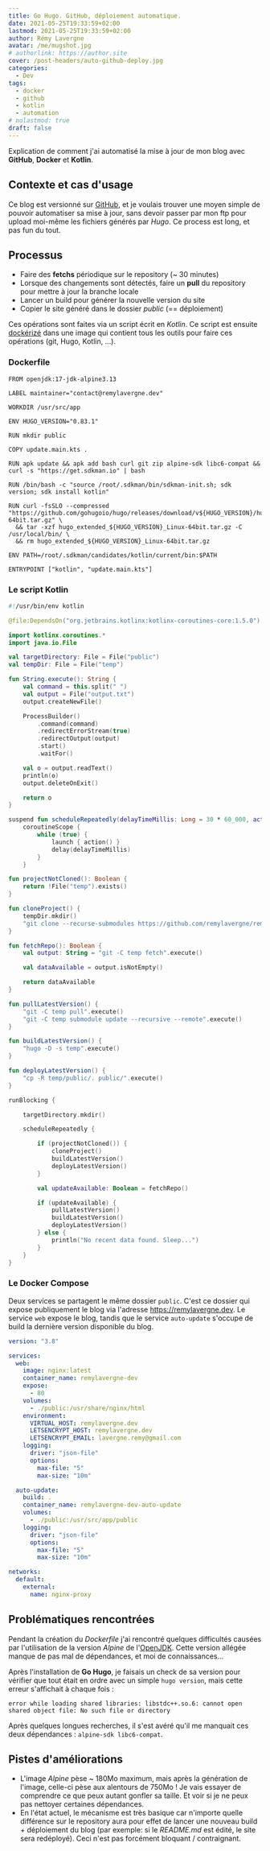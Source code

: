 ```yaml
---
title: Go Hugo. GitHub, déploiement automatique.
date: 2021-05-25T19:33:59+02:00
lastmod: 2021-05-25T19:33:59+02:00
author: Rémy Lavergne
avatar: /me/mugshot.jpg
# authorlink: https://author.site
cover: /post-headers/auto-github-deploy.jpg
categories:
  - Dev
tags:
  - docker
  - github
  - kotlin
  - automation
# nolastmod: true
draft: false
---
```


Explication de comment j'ai automatisé la mise à jour de mon blog avec **GitHub**, **Docker** et **Kotlin**.

<!--more-->

## Contexte et cas d'usage

Ce blog est versionné sur [GitHub](https://github.com/remylavergne/remylavergne.dev), et je voulais trouver une moyen simple de pouvoir automatiser sa mise à jour, sans devoir passer par mon ftp pour upload moi-même les fichiers générés par _Hugo_. Ce process est long, et pas fun du tout.

## Processus

- Faire des **fetchs** périodique sur le repository (~ 30 minutes)
- Lorsque des changements sont détectés, faire un **pull** du repository pour mettre à jour la branche locale
- Lancer un build pour générer la nouvelle version du site
- Copier le site généré dans le dossier _public_ (== déploiement)

Ces opérations sont faites via un script écrit en _Kotlin_. Ce script est ensuite [dockérizé](https://github.com/remylavergne/remylavergne.dev/blob/master/Dockerfile) dans une image qui contient tous les outils pour faire ces opérations (git, Hugo, Kotlin, ...).

### Dockerfile

```text
FROM openjdk:17-jdk-alpine3.13

LABEL maintainer="contact@remylavergne.dev"

WORKDIR /usr/src/app

ENV HUGO_VERSION="0.83.1"

RUN mkdir public

COPY update.main.kts .

RUN apk update && apk add bash curl git zip alpine-sdk libc6-compat && curl -s "https://get.sdkman.io" | bash

RUN /bin/bash -c "source /root/.sdkman/bin/sdkman-init.sh; sdk version; sdk install kotlin"

RUN curl -fsSLO --compressed "https://github.com/gohugoio/hugo/releases/download/v${HUGO_VERSION}/hugo_extended_${HUGO_VERSION}_Linux-64bit.tar.gz" \
  && tar -xzf hugo_extended_${HUGO_VERSION}_Linux-64bit.tar.gz -C /usr/local/bin/ \
  && rm hugo_extended_${HUGO_VERSION}_Linux-64bit.tar.gz

ENV PATH=/root/.sdkman/candidates/kotlin/current/bin:$PATH

ENTRYPOINT ["kotlin", "update.main.kts"]
```

### Le script Kotlin

```kotlin
#!/usr/bin/env kotlin

@file:DependsOn("org.jetbrains.kotlinx:kotlinx-coroutines-core:1.5.0")

import kotlinx.coroutines.*
import java.io.File

val targetDirectory: File = File("public")
val tempDir: File = File("temp")

fun String.execute(): String {
    val command = this.split(" ")
    val output = File("output.txt")
    output.createNewFile()

    ProcessBuilder()
        .command(command)
        .redirectErrorStream(true)
        .redirectOutput(output)
        .start()
        .waitFor()

    val o = output.readText()
    println(o)
    output.deleteOnExit()

    return o
}

suspend fun scheduleRepeatedly(delayTimeMillis: Long = 30 * 60_000, action: suspend CoroutineScope.() -> Unit) =
    coroutineScope {
        while (true) {
            launch { action() }
            delay(delayTimeMillis)
        }
    }

fun projectNotCloned(): Boolean {
    return !File("temp").exists()
}

fun cloneProject() {
    tempDir.mkdir()
    "git clone --recurse-submodules https://github.com/remylavergne/remylavergne.dev.git temp".execute()
}

fun fetchRepo(): Boolean {
    val output: String = "git -C temp fetch".execute()

    val dataAvailable = output.isNotEmpty()

    return dataAvailable
}

fun pullLatestVersion() {
    "git -C temp pull".execute()
    "git -C temp submodule update --recursive --remote".execute()
}

fun buildLatestVersion() {
    "hugo -D -s temp".execute()
}

fun deployLatestVersion() {
    "cp -R temp/public/. public/".execute()
}

runBlocking {

    targetDirectory.mkdir()

    scheduleRepeatedly {

        if (projectNotCloned()) {
            cloneProject()
            buildLatestVersion()
            deployLatestVersion()
        }

        val updateAvailable: Boolean = fetchRepo()

        if (updateAvailable) {
            pullLatestVersion()
            buildLatestVersion()
            deployLatestVersion()
        } else {
            println("No recent data found. Sleep...")
        }
    }
}
```

### Le Docker Compose

Deux services se partagent le même dossier `public`. C'est ce dossier qui expose publiquement le blog via l'adresse <https://remylavergne.dev>.
Le service `web` expose le blog, tandis que le service `auto-update` s'occupe de build la dernière version disponible du blog.

```yaml
version: "3.8"

services:
  web:
    image: nginx:latest
    container_name: remylavergne-dev
    expose:
      - 80
    volumes:
      - ./public:/usr/share/nginx/html
    environment:
      VIRTUAL_HOST: remylavergne.dev
      LETSENCRYPT_HOST: remylavergne.dev
      LETSENCRYPT_EMAIL: lavergne.remy@gmail.com
    logging:
      driver: "json-file"
      options:
        max-file: "5"
        max-size: "10m"

  auto-update:
    build: .
    container_name: remylavergne-dev-auto-update
    volumes:
      - ./public:/usr/src/app/public
    logging:
      driver: "json-file"
      options:
        max-file: "5"
        max-size: "10m"

networks:
  default:
    external:
      name: nginx-proxy
```

## Problématiques rencontrées

Pendant la création du _Dockerfile_ j'ai rencontré quelques difficultés causées par l'utilisation de la version _Alpine_ de l'[OpenJDK](https://hub.docker.com/_/openjdk/). Cette version allégée manque de pas mal de dépendances, et moi de connaissances...

Après l'installation de **Go Hugo**, je faisais un check de sa version pour vérifier que tout était en ordre avec un simple `hugo version`, mais cette erreur s'affichait à chaque fois :

```shell
error while loading shared libraries: libstdc++.so.6: cannot open shared object file: No such file or directory
```

Après quelques longues recherches, il s'est avéré qu'il me manquait ces deux dépendances : `alpine-sdk libc6-compat`.

## Pistes d'améliorations

- L'image _Alpine_ pèse ~ 180Mo maximum, mais après la génération de l'image, celle-ci pèse aux alentours de 750Mo ! Je vais essayer de comprendre ce que peux autant gonfler sa taille. Et voir si je ne peux pas nettoyer certaines dépendances.
- En l'état actuel, le mécanisme est très basique car n'importe quelle différence sur le repository aura pour effet de lancer une nouveau build + déploiement du blog (par exemple: si le *README.md* est édité, le site sera redéployé).
  Ceci n'est pas forcément bloquant / contraignant.
